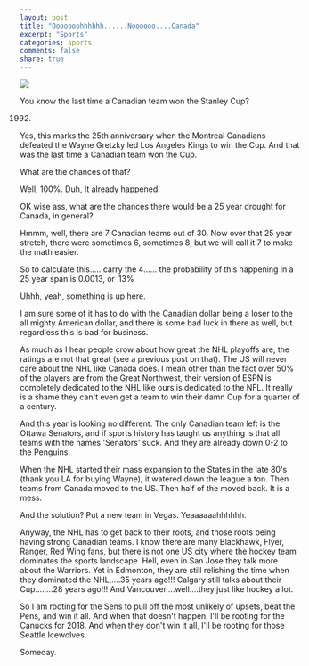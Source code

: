 ```yaml
---
layout: post
title: "Ooooooohhhhhh......Noooooo....Canada"
excerpt: "Sports"
categories: sports
comments: false
share: true
---
```


![](http://storage.canoe.com/v1/dynamic_resize/?src=http://slam.canoe.com/Slam/Hockey/NHL/2014/10/06/1297614767276.jpg&size=650x366&quality=85)


You know the last time a Canadian team won the Stanley Cup?


1992.


Yes, this marks the 25th anniversary when the Montreal Canadians defeated the Wayne Gretzky led Los Angeles Kings to win the Cup. And that was the last time a Canadian team won the Cup.


What are the chances of that?


Well, 100%. Duh, It already happened.


OK wise ass, what are the chances there would be a 25 year drought for Canada, in general?


Hmmm, well, there are 7 Canadian teams out of 30. Now over that 25 year stretch, there were sometimes 6, sometimes 8, but we will call it 7 to make the math easier.

So to calculate this......carry the 4...... the probability of this happening in a 25 year span is 0.0013, or .13%


Uhhh, yeah, something is up here.

I am sure some of it has to do with the Canadian dollar being a loser to the all mighty American dollar, and there is some bad luck in there as well, but regardless this is bad for business.



As much as I hear people crow about how great the NHL playoffs are, the ratings are not that great (see a previous post on that). The US will never care about the NHL like Canada does. I mean other than the fact over 50% of the players are from the Great Northwest, their version of ESPN is completely dedicated to the NHL like ours is dedicated to the NFL. It really is a shame they can't even get a team to win their damn Cup for a quarter of a century.


And this year is looking no different. The only Canadian team left is the Ottawa Senators, and if sports history has taught us anything is that all teams with the names 'Senators' suck. And they are already down 0-2 to the Penguins.


When the NHL started their mass expansion to the States in the late 80's (thank you LA for buying Wayne), it watered down the league a ton. Then teams from Canada moved to the US. Then half of the moved back. It is a mess.

And the solution? Put a new team in Vegas. Yeaaaaaahhhhhh. 


Anyway, the NHL has to get back to their roots, and those roots being having strong Canadian teams. I know there are many Blackhawk, Flyer, Ranger, Red Wing fans, but there is not one US city where the hockey team dominates the sports landscape. Hell, even in San Jose they talk more about the Warriors. Yet in Edmonton, they are still relishing the time when they dominated the NHL.....35 years ago!!! Calgary still talks about their Cup........28 years ago!!! And Vancouver....well....they just like hockey a lot.


So I am rooting for the Sens to pull off the most unlikely of upsets, beat the Pens, and win it all. And when that doesn't happen, I'll be rooting for the Canucks for 2018. And when they don't win it all, I'll be rooting for those Seattle Icewolves.


Someday. 




